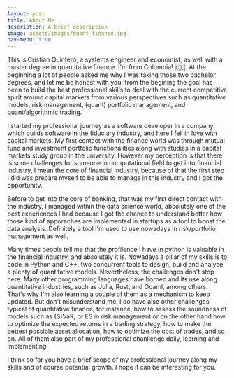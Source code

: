 ```yaml
---
layout: post
title: About Me
description: A brief description
image: assets/images/quant_finance.jpg
nav-menu: true
---
```


This is Cristian Quintero, a systems engineer and economist, as well with a master degree in quantitative finance. I'm from Colombia! 🇨🇴. At the beginning a lot of people asked me why I was taking those two bachelor degrees, and let me be honest with you, from the begining the goal has been to build the best professional skills to deal with the current competitive spirit around capital markets from various perspectives such as quantitative models, risk management, (quant) portfolio management, and quant/algorithmic trading.

I started my professional journey as a software developer in a company which builds software in the fiduciary industry, and here I fell in love with capital markets. My first contact with the finance world was through mutual fund and investment portfolio functionalities along with studies in a capital markets study group in the university. However my perception is that there is some challenges for someone in computational field to get into financial industry, I mean the core of financial industry, because of that the first step I did was prepare myself to be able to manage in this industry and I got the opportunity.

Before to get into the core of banking, that was my first direct contact with the industry, I managed within the data science world, absolutely one of the best experiences I had because I got the chance to understand better how those kind of apporaches are implemented in startups as a tool to boost the data analysis. Definitely a tool I'm used to use nowadays in risk/portfolio management as well. 

Many times people tell me that the profilence I have in python is valuable in the financial industry, and absolutely it is. Nowadays a pillar of my skills is to code in Python and C++, two concurrent tools to design, build and analyse a plenty of quantitative models. Nevertheless, the challenges don't stop here. Many other programming languages have borned and its use along quantitative industries, such as Julia, Rust, and Ocaml, among others. That's why I'm also learning a couple of them as a mechanism to keep updated. But don't misunderstand me, I do have also other challenges typical of quantitative finance, for instance, how to assess the soundness of models such as (S)VaR, or ES in risk management or on the other hand how to optimize the expected returns in a trading strategy, how to make the bettest possible asset allocation, how to optimize the cost of trades, and so on. All of them also part of my professional chanllenge daily, learning and implementing.

I think so far you have a brief scope of my professional journey along my skills and of course potential growth. I hope it can be interesting for you.
